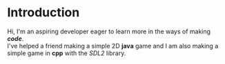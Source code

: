 <h1>Introduction</h1>
Hi, I'm an aspiring developer eager to learn more in the ways of making <b><i>code</b></i>.<br>
I've helped a friend making a simple 2D <b>java</b> game and I am also making a simple game in <b>cpp</b> with the <i>SDL2</i> library.<br>
